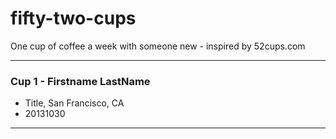 fifty-two-cups
==============

One cup of coffee a week with someone new - inspired by 52cups.com


---

### Cup 1 - Firstname LastName
- Title, San Francisco, CA
- 20131030

---
